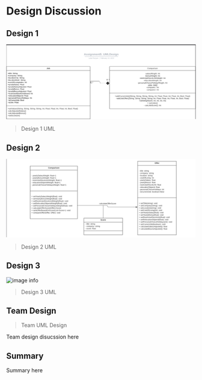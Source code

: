 # Design Discussion
## Design 1
![image info](./images/lrunyan3-design.png)
> Design 1 UML


## Design 2
![image info](./images/rfang40-design.png)
> Design 2 UML


## Design 3
![image info](./images/mstuart-design.png)
> Design 3 UML


## Team Design

> Team UML Design

Team design disucssion here

## Summary
Summary here